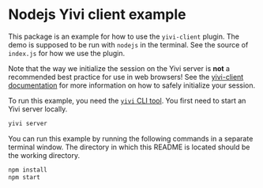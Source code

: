 # Nodejs Yivi client example

This package is an example for how to use the `yivi-client` plugin. The demo is
supposed to be run with `nodejs` in the terminal. See the source of `index.js`
for how we use the plugin.

Note that the way we initialize the session on the Yivi server is **not** a
recommended best practice for use in web browsers! See the
[yivi-client documentation](../../../plugins/yivi-client) for more information
on how to safely initialize your session.

To run this example, you need the [`yivi` CLI tool](https://github.com/privacybydesign/yivigo/releases/latest).
You first need to start an Yivi server locally.
```bash
yivi server
```

You can run this example by running the following commands in a separate terminal window.
The directory in which this README is located should be the working directory.

```bash
npm install
npm start
```
